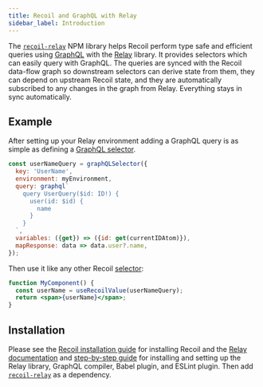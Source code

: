 ```yaml
---
title: Recoil and GraphQL with Relay
sidebar_label: Introduction
---
```


The [`recoil-relay`](https://www.npmjs.com/package/recoil-relay) NPM library helps Recoil perform type safe and efficient queries using [GraphQL](https://graphql.org/) with the [Relay](https://relay.dev) library.  It provides selectors which can easily query with GraphQL.  The queries are synced with the Recoil data-flow graph so downstream selectors can derive state from them, they can depend on upstream Recoil state, and they are automatically subscribed to any changes in the graph from Relay.  Everything stays in sync automatically.

## Example
After setting up your Relay environment adding a GraphQL query is as simple as defining a [GraphQL selector](/docs/recoil-relay/graphql-queries).

```jsx
const userNameQuery = graphQLSelector({
  key: 'UserName',
  environment: myEnvironment,
  query: graphql`
    query UserQuery($id: ID!) {
      user(id: $id) {
        name
      }
    }
  `,
  variables: ({get}) => ({id: get(currentIDAtom)}),
  mapResponse: data => data.user?.name,
});
```
Then use it like any other Recoil [selector](/docs/introduction/core-concepts#selectors):
```jsx
function MyComponent() {
  const userName = useRecoilValue(userNameQuery);
  return <span>{userName}</span>;
}
```

## Installation

Please see the [Recoil installation guide](/docs/introduction/installation) for installing Recoil and the [Relay documentation](https://relay.dev/docs/getting-started/installation-and-setup/) and [step-by-step guide](https://relay.dev/docs/getting-started/step-by-step-guide/) for installing and setting up the Relay library, GraphQL compiler, Babel plugin, and ESLint plugin.  Then add [`recoil-relay`](https://www.npmjs.com/package/recoil-relay) as a dependency.
